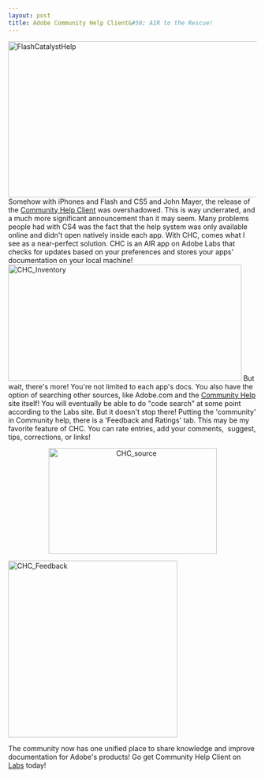 ```yaml
---
layout: post
title: Adobe Community Help Client&#58; AIR to the Rescue!
---
```


<p style="text-align: left;"><img class="posterous_download_image" title="FlashCatalystHelp" src="/images/FlashCatalystHelp.jpg" alt="FlashCatalystHelp" width="653" height="316" /> Somehow with iPhones and Flash and CS5 and John Mayer, the release of the <a title="Adobe Labs - Community Help Client" href="http://labs.adobe.com/technologies/communityhelp/">Community Help Client</a> was overshadowed. This is way underrated, and a much more significant announcement than it may seem. Many problems people had with CS4 was the fact that the help system was only available online and didn't open natively inside each app. With CHC, comes what I see as a near-perfect solution. CHC is an AIR app on Adobe Labs that checks for updates based on your preferences and stores your apps' documentation on your local machine!<!--more--> <img class="posterous_download_image" title="CHC_Inventory" src="/images/CHC_Inventory.png" alt="CHC_Inventory" width="473" height="236" /> But wait, there's more! You're not limited to each app's docs. You also have the option of searching other sources, like Adobe.com and the <a title="Adobe Community Help Search" href="http://community.adobe.com/help/search.html">Community Help</a> site itself! You will eventually be able to do "code search" at some point according to the Labs site. But it doesn't stop there! Putting the 'community' in Community help, there is a 'Feedback and Ratings' tab. This may be my favorite feature of CHC. You can rate entries, add your comments,&nbsp; suggest, tips, corrections, or links!</p>
<p style="text-align: center;"><img class="posterous_download_image" title="CHC_source" src="/images/CHC_source.jpg" alt="CHC_source" width="341" height="214" /></p>
<p style="text-align: left;"><img class="posterous_download_image" title="CHC_Feedback" src="/images/CHC_Feedback.png" alt="CHC_Feedback" width="343" height="358" /></p>
<p>The community now has one unified place to share knowledge and improve documentation for Adobe's products! Go get Community Help Client on <a title="Adobe Labs - Community Help Client" href="http://labs.adobe.com/technologies/communityhelp/">Labs</a> today!</p>